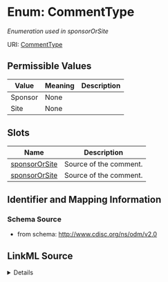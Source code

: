 # Enum: CommentType




_Enumeration used in sponsorOrSite_



URI: [CommentType](CommentType)

## Permissible Values

| Value | Meaning | Description |
| --- | --- | --- |
| Sponsor | None |  |
| Site | None |  |




## Slots

| Name | Description |
| ---  | --- |
| [sponsorOrSite](sponsorOrSite.md) | Source of the comment. |
| [sponsorOrSite](sponsorOrSite.md) | Source of the comment. |






## Identifier and Mapping Information







### Schema Source


* from schema: http://www.cdisc.org/ns/odm/v2.0




## LinkML Source

<details>
```yaml
name: CommentType
description: Enumeration used in sponsorOrSite
from_schema: http://www.cdisc.org/ns/odm/v2.0
rank: 1000
permissible_values:
  Sponsor:
    text: Sponsor
    is_a: CommentType
  Site:
    text: Site
    is_a: CommentType

```
</details>
